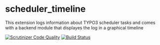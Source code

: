scheduler_timeline
==================

This extension logs information about TYPO3 scheduler tasks and comes with a backend module that displayes the log in a graphical timeline

[![Scrutinizer Code Quality](https://scrutinizer-ci.com/g/AOEpeople/scheduler_timeline/badges/quality-score.png?b=master)](https://scrutinizer-ci.com/g/AOEpeople/scheduler_timeline/?branch=master)
[![Build Status](https://travis-ci.org/AOEpeople/scheduler_timeline.svg)](https://travis-ci.org/AOEpeople/scheduler_timeline)

